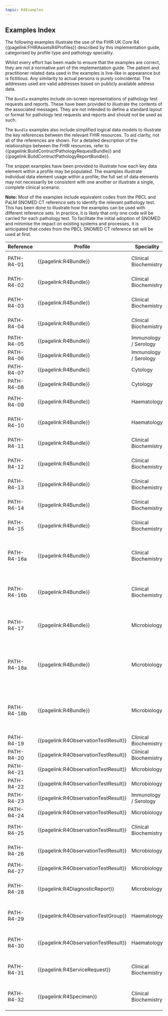 ```yaml
---
topic: R4Examples
---
```

## Examples Index
The following examples illustrate the use of the FHIR UK Core R4 {{pagelink:FHIRAssetsR4Profiles}} described by this implementation guide, categorised by profile type and pathology speciality.

<div markdown="span" class="alert alert-nhse" role="alert">
<i class="fa fa-exclamation-circle"></i> Whilst every effort has been made to ensure that the examples are correct, they are not a normative part of the implementation guide. The patient and practitioner related data used in the examples is live-like in appearance but is fictitious. Any similarity to actual persons is purely coincidental. The addresses used are valid addresses based on publicly available address data.
</div>

The `Bundle` examples include on-screen representations of pathology test requests and reports. These have been provided to illustrate the contents of the associated messages. They are not intended to define a standard layout or format for pathology test requests and reports and should not be used as such.

The `Bundle` examples also include simplified logical data models to illustrate the key references between the relevant FHIR resources. To aid clarity, not all of the references are shown. For a detailed description of the relationships between the FHIR resources, refer to {{pagelink:BuildContructPathologyRequestBundle}} and {{pagelink:BuildContructPathologyReportBundle}}.

The snippet examples have been provided to illustrate how each key data element within a profile may be populated. The examples illustrate individual data element usage within a profile; the full set of data elements may not necessarily be consistent with one another or illustrate a single, complete clinical scenario.

**Note:** Most of the examples include equivalent codes from the PBCL and PaLM SNOMED CT reference sets to identify the relevant pathology test. This has been done to illustrate how the examples can be used with different reference sets. In practice, it is likely that only one code will be carried for each pathology test. To facilitate the initial adoption of SNOMED and minimise the impact on existing systems and processes, it is anticipated that codes from the PBCL SNOMED CT reference set will be used at first. 

<table class="regular">
    <thead>
        <tr>
            <th width="10%">Reference</th>
            <th width="15%">Profile</th>
            <th width="15%">Speciality</th>
            <th width="30%">Summary</th>
            <th width="30%">Example</th>
        </tr>
    </thead>
    <tbody>
        <tr>
            <td>PATH-R4-01</td>
            <td>{{pagelink:R4Bundle}}</td>
            <td>Clinical Biochemistry</td>
            <td>An example of a request for a single test with a quantitative (numeric) test result.</td>
            <td>{{pagelink:R4BundleExampleHbA1cRequest}}</td>
        </tr>
        <tr>
            <td>PATH-R4-02</td>
            <td>{{pagelink:R4Bundle}}</td>
            <td>Clinical Biochemistry</td>
            <td>An example of a report for a single test with a quantitative (numeric) test result.</td>
            <td>{{pagelink:R4BundleExampleHbA1cReport}}</td>
        </tr>
        <tr>
            <td>PATH-R4-03</td>
            <td>{{pagelink:R4Bundle}}</td>
            <td>Clinical Biochemistry</td>
            <td>An example of a request for a single test with a quantitative (numeric) test result.</td>
            <td>{{pagelink:R4BundleExampleCRPRequest}}</td>
        </tr>
        <tr>
            <td>PATH-R4-04</td>
            <td>{{pagelink:R4Bundle}}</td>
            <td>Clinical Biochemistry</td>
            <td>An example of a report for a single test with a quantitative (numeric) test result.</td>
            <td>{{pagelink:R4BundleExampleCRPReport}}</td>
        </tr>
        <tr>
            <td>PATH-R4-05</td>
            <td>{{pagelink:R4Bundle}}</td>
            <td>Immunology / Serology</td>
            <td>An example of a request for a single test with a qualitative test result.</td>
            <td>{{pagelink:R4BundleExampleHBsAgRequest}}</td>
        </tr>
        <tr>
            <td>PATH-R4-06</td>
            <td>{{pagelink:R4Bundle}}</td>
            <td>Immunology / Serology</td>
            <td>An example of a report for a single test with a qualitative test result.</td>
            <td>{{pagelink:R4BundleExampleHBsAgReport}}</td>
        </tr>
        <tr>
            <td>PATH-R4-07</td>
            <td>{{pagelink:R4Bundle}}</td>
            <td>Cytology</td>
            <td>An example of a request for a single test with a qualitative test result.</td>
            <td>{{pagelink:R4BundleExampleHPVRequest}}</td>
        </tr>
        <tr>
            <td>PATH-R4-08</td>
            <td>{{pagelink:R4Bundle}}</td>
            <td>Cytology</td>
            <td>An example of a report for a single test with a qualitative test result.</td>
            <td>{{pagelink:R4BundleExampleHPVReport}}</td>
        </tr>
        <tr>
            <td>PATH-R4-09</td>
            <td>{{pagelink:R4Bundle}}</td>
            <td>Haematology</td>
            <td>An example of a request for a single test group with quantitative (numeric) test results.</td>
            <td>{{pagelink:R4BundleExampleFullBloodCountRequest}}</td>
        </tr>   
        <tr>
            <td>PATH-R4-10</td>
            <td>{{pagelink:R4Bundle}}</td>
            <td>Haematology</td>
            <td>An example of a report for a single test group with quantitative (numeric) test results.</td>
            <td>{{pagelink:R4BundleExampleFullBloodCountReport}}</td>
        </tr>      
        <tr>
            <td>PATH-R4-11</td>
            <td>{{pagelink:R4Bundle}}</td>
            <td>Clinical Biochemistry</td>
            <td>An example of a request for a single test group and a single test with quantitative (numeric) test results.</td>
            <td>{{pagelink:R4BundleExampleLipidsandHbA1cRequest}}</td>
        </tr>
        <tr>
            <td>PATH-R4-12</td>
            <td>{{pagelink:R4Bundle}}</td>
            <td>Clinical Biochemistry</td>
            <td>An example of a report for a single test group and a single test with quantitative (numeric) test results.</td>
            <td>{{pagelink:R4BundleExampleLipidsandHbA1cReport}}</td>
        </tr>
        <tr>
            <td>PATH-R4-13</td>
            <td>{{pagelink:R4Bundle}}</td>
            <td>Clinical Biochemistry</td>
            <td>An example of a request for multiple test groups with quantitative (numeric) test results.</td>
            <td>{{pagelink:R4BundleExampleLFTandUandERequest}}</td>
        </tr>
        <tr>
            <td>PATH-R4-14</td>
            <td>{{pagelink:R4Bundle}}</td>
            <td>Clinical Biochemistry</td>
            <td>An example of a report for multiple test groups with quantitative (numeric) test results.</td>
            <td>{{pagelink:R4BundleExampleLFTandUandEReport}}</td>
        </tr>
        <tr>
            <td>PATH-R4-15</td>
            <td>{{pagelink:R4Bundle}}</td>
            <td>Clinical Biochemistry</td>
        	<td>An example of a request for a dynamic function test with quantitative (numeric) test results.</td>
            <td>{{pagelink:R4BundleExampleGTTRequest}}</td>
        </tr>
        <tr>
            <td>PATH-R4-16a</td>
            <td>{{pagelink:R4Bundle}}</td>
            <td>Clinical Biochemistry</td>
            <td>An example of a report for a dynamic function test with quantitative (numeric) test results. The results are represented using a single <code>Observation</code> and formatted as a blob of text.</td>
            <td>{{pagelink:R4BundleExampleGTTReportUnstructured}}</td>
        </tr>
        <tr>
            <td>PATH-R4-16b</td>
            <td>{{pagelink:R4Bundle}}</td>
            <td>Clinical Biochemistry</td>
            <td>An example of a report for a dynamic function test with quantitative (numeric) test results. The results are represented using a set of structured, coded  <code>Observations</code>.</td>
            <td>{{pagelink:R4BundleExampleGTTReportStructured}}</td>
        </tr>
        <tr>
            <td>PATH-R4-17</td>
            <td>{{pagelink:R4Bundle}}</td>
            <td>Microbiology</td>
            <td>An example of a request for a complex test with multiple, nested test groups and quantitative (numeric), qualitative and semi-quantitative test results.</td>
            <td>{{pagelink:R4BundleExampleUrineMCSRequest}}</td>
        </tr>
        <tr>
            <td>PATH-R4-18a</td>
            <td>{{pagelink:R4Bundle}}</td>
            <td>Microbiology</td>
            <td>An example of a report for a complex test with multiple, nested test groups and quantitative (numeric), qualitative and semi-quantitative test results. The results are represented using a single <code>Observation</code> and formatted as a blob of text.</td>
            <td>{{pagelink:R4BundleExampleUrineMCSReportUnstructured}}</td>
        </tr>
        <tr>
            <td>PATH-R4-18b</td>
            <td>{{pagelink:R4Bundle}}</td>
            <td>Microbiology</td>
            <td>An example of a report for a complex test with multiple, nested test groups and quantitative (numeric), qualitative and semi-quantitative test results. The results are represented using a set of structured, coded  <code>Observations</code>.</td>
            <td>{{pagelink:R4BundleExampleUrineMCSReportStructured}}</td>
        </tr>
        <tr>
            <td>PATH-R4-19</td>
            <td>{{pagelink:R4ObservationTestResult}}</td>
            <td>Clinical Biochemistry</td>
            <td>An example of a quantitative (numeric) test result.</td>
            <td>{{pagelink:R4ObservationAlbumin}}</td>
        </tr>
        <tr>
            <td>PATH-R4-20</td>
            <td>{{pagelink:R4ObservationTestResult}}</td>
            <td>Clinical Biochemistry</td>
            <td>An example of a quantitative (numeric) test result.</td>
            <td>{{pagelink:R4ObservationeGFR}}</td>
        </tr>
        <tr>
            <td>PATH-R4-21</td>
            <td>{{pagelink:R4ObservationTestResult}}</td>
            <td>Microbiology</td>
            <td>An example of a semi-quantitative test result.</td>
            <td>{{pagelink:R4ObservationEpithelialCells}}</td>
        </tr>
        <tr>
            <td>PATH-R4-22</td>
            <td>{{pagelink:R4ObservationTestResult}}</td>
            <td>Microbiology</td>
            <td>An example of a semi-quantitative test result.</td>
            <td>{{pagelink:R4ObservationNitrofurantoinSusceptibility}}</td>
        </tr>
        <tr>
            <td>PATH-R4-23</td>
            <td>{{pagelink:R4ObservationTestResult}}</td>
            <td>Immunology / Serology</td>
            <td>An example of a qualitative test result.</td>
            <td>{{pagelink:R4ObservationHBsAg}}</td>
        </tr>
        <tr>
            <td>PATH-R4-24</td>
            <td>{{pagelink:R4ObservationTestResult}}</td>
            <td>Microbiology</td>
            <td>An example of a qualitative test result.</td>
            <td>{{pagelink:R4ObservationMRSAScreeningTest}}</td>
        </tr>
        <tr>
            <td>PATH-R4-25</td>
            <td>{{pagelink:R4ObservationTestResult}}</td>
            <td>Clinical Biochemistry</td>
            <td>An example of a quantitative (numeric) test result combined with an interpretation.</td>
            <td>{{pagelink:R4ObservationLymphocyteCount}}</td>
        </tr>
        <tr>
            <td>PATH-R4-26</td>
            <td>{{pagelink:R4ObservationTestResult}}</td>
            <td>Microbiology</td>
            <td>An example of a quantitative (numeric) test result combined with an interpretation.</td>
            <td>{{pagelink:R4ObservationRubellaIgGAntibody}}</td>
        </tr>
        <tr>
            <td>PATH-R4-27</td>
            <td>{{pagelink:R4ObservationTestResult}}</td>
            <td>Microbiology</td>
            <td>An example of a narrative test result.</td>
            <td>{{pagelink:R4ObservationAerobicBloodCulture}}</td>
        </tr>
        <tr>
            <td>PATH-R4-28</td>
            <td>{{pagelink:R4DiagnosticReport}}</td>
            <td>Microbiology</td>
            <td>An example to illustrate how each key data element within {{pagelink:R4DiagnosticReport}} may be populated.</td>
            <td>{{pagelink:R4SnippetsDiagnosticReport}}</td>
        </tr>
        <tr>
            <td>PATH-R4-29</td>
            <td>{{pagelink:R4ObservationTestGroup}}</td>
            <td>Haematology</td>
            <td>An example to illustrate how each key data element within {{pagelink:R4ObservationTestGroup}} may be populated.</td>
            <td>{{pagelink:R4SnippetsObservationTestGroup}}</td>
        </tr>
        <tr>
            <td>PATH-R4-30</td>
            <td>{{pagelink:R4ObservationTestResult}}</td>
            <td>Haematology</td>
            <td>An example to illustrate how each key data element within {{pagelink:R4ObservationTestResult}} may be populated.</td>
            <td>{{pagelink:R4SnippetsObservationTestResult}}</td>
        </tr>
        <tr>
            <td>PATH-R4-31</td>
            <td>{{pagelink:R4ServiceRequest}}</td>
            <td>Clinical Biochemistry</td>
            <td>An example to illustrate how each key data element within {{pagelink:R4ServiceRequest}} may be populated.</td>
            <td>{{pagelink:R4SnippetsServiceRequest}}</td>
        </tr>
        <tr>
            <td>PATH-R4-32</td>
            <td>{{pagelink:R4Specimen}}</td>
            <td>Clinical Biochemistry</td>
            <td>An example to illustrate how each key data element within {{pagelink:R4Specimen}} may be populated.</td>
            <td>{{pagelink:R4SnippetsSpecimen}}</td>
        </tr>
    </tbody>
</table>